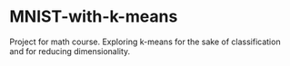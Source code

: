 # MNIST-with-k-means
Project for math course. Exploring k-means for the sake of classification and for reducing dimensionality.
